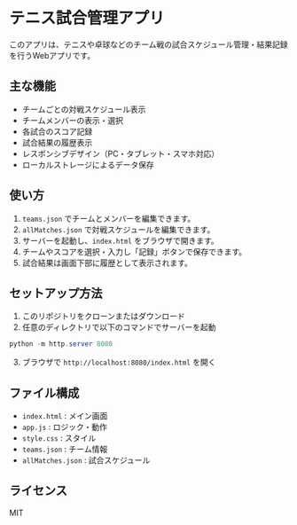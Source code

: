 # テニス試合管理アプリ

このアプリは、テニスや卓球などのチーム戦の試合スケジュール管理・結果記録を行うWebアプリです。

## 主な機能
- チームごとの対戦スケジュール表示
- チームメンバーの表示・選択
- 各試合のスコア記録
- 試合結果の履歴表示
- レスポンシブデザイン（PC・タブレット・スマホ対応）
- ローカルストレージによるデータ保存

## 使い方
1. `teams.json` でチームとメンバーを編集できます。
2. `allMatches.json` で対戦スケジュールを編集できます。
3. サーバーを起動し、`index.html` をブラウザで開きます。
4. チームやスコアを選択・入力し「記録」ボタンで保存できます。
5. 試合結果は画面下部に履歴として表示されます。

## セットアップ方法
1. このリポジトリをクローンまたはダウンロード
2. 任意のディレクトリで以下のコマンドでサーバーを起動

```powershell
python -m http.server 8080
```

3. ブラウザで `http://localhost:8080/index.html` を開く

## ファイル構成
- `index.html` : メイン画面
- `app.js` : ロジック・動作
- `style.css` : スタイル
- `teams.json` : チーム情報
- `allMatches.json` : 試合スケジュール

## ライセンス
MIT
